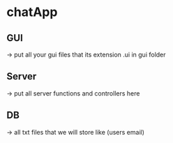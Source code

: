 # chatApp 

## GUI
-> put all your gui files that its extension .ui in gui folder

## Server
-> put all server functions and controllers here

## DB
-> all txt files that we will store like (users email)
